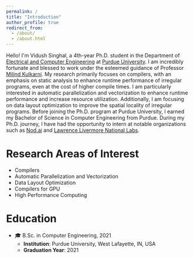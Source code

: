 ```yaml
---
permalink: /
title: "Introduction"
author_profile: true
redirect_from: 
  - /about/
  - /about.html
---
```


Hello! I'm Vidush Singhal, a 4th-year Ph.D. student in the Department of [Electrical and Computer Engineering](https://engineering.purdue.edu/ECE) at [Purdue University](https://www.purdue.edu/). I am incredibly fortunate and blessed to work under the esteemed guidance of Professor [Milind Kulkarni](https://engineering.purdue.edu/~milind/). My research primarily focuses on compilers, with an emphasis on static analysis to enhance runtime performance of irregular programs, even at the cost of higher compile times. I am particularly interested in automatic parallelization and vectorization to enhance runtime performance and increase resource utilization. Additionally, I am focusing on data layout optimization to improve the spatial locality of irregular programs.
Before joining the Ph.D. program at Purdue University, I earned my Bachelor of Science in Computer Engineering from Purdue. During my Ph.D. journey, I have had the opportunity to intern at notable organizations such as [Nod.ai](https://www.amd.com/en/newsroom/press-releases/2023-10-10-amd-to-acquire-open-source-ai-software-expert-nod-.html) and [Lawrence Livermore National Labs](https://www.llnl.gov/).


# Research Areas of Interest
- Compilers 
- Automatic Parallelization and Vectorization 
- Data Layout Optimization 
- Compilers for GPU
- High Performance Computing 

# Education 
- &#x1F393; B.Sc. in Computer Engineering, 2021
  - **Institution**: Purdue University, West Lafayette, IN, USA
  - **Graduation Year**: 2021
